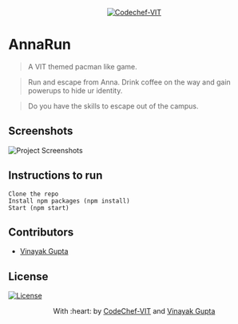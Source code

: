 <p align="center"><a href="http://www.codechefvit.com" target="_blank"><img src="https://s3.amazonaws.com/codechef_shared/sites/all/themes/abessive/logo-3.png" title="CodeChef-VIT" alt="Codechef-VIT"></a>
</p>

# AnnaRun

> A VIT themed pacman like game.

> Run and escape from Anna. Drink coffee on the way and gain powerups to hide ur identity.

> Do you have the skills to escape out of the campus.


## Screenshots
<img src="" alt="Project Screenshots">

## Instructions to run

```
Clone the repo
Install npm packages (npm install)
Start (npm start)

```

## Contributors
- <a href="https://github.com/gvinayakgupta">Vinayak Gupta</a>

## License

[![License](http://img.shields.io/:license-mit-blue.svg?style=flat-square)](http://badges.mit-license.org)

<p align="center">
	With :heart: by <a href="http://www.codechefvit.com" target="_blank">CodeChef-VIT</a> and <a href="https://github.io.com/gvinayakgupta">Vinayak Gupta</a>
</p>
